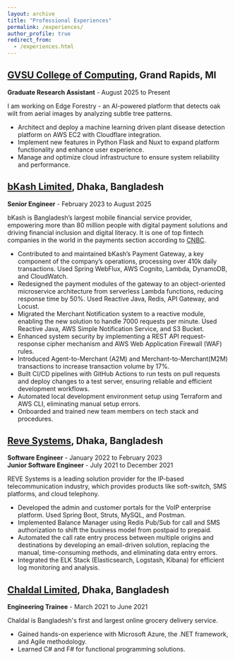 ```yaml
---
layout: archive
title: "Professional Experiences"
permalink: /experiences/
author_profile: true
redirect_from:
  - /experiences.html
---
```


## <a href="https://www.gvsu.edu/computing" target="_blank" rel="noopener noreferrer">GVSU College of Computing</a>, Grand Rapids, MI
**Graduate Research Assistant** - August 2025 to Present

I am working on Edge Forestry - an AI-powered platform that detects oak wilt from aerial images by analyzing subtle tree patterns.

- Architect and deploy a machine learning driven plant disease detection platform on AWS EC2 with Cloudflare integration.
- Implement new features in Python Flask and Nuxt to expand platform functionality and enhance user experience.
- Manage and optimize cloud infrastructure to ensure system reliability and performance.

## <a href="https://www.bkash.com/en/" target="_blank" rel="noopener noreferrer">bKash Limited</a>, Dhaka, Bangladesh
**Senior Engineer** - February 2023 to August 2025

bKash is Bangladesh’s largest mobile financial service provider, empowering more than 80 million people with digital payment solutions and driving financial inclusion and digital literacy. It is one of top fintech companies in the world in the payments section according to <a href="https://www.cnbc.com/the-worlds-top-fintech-companies-2025/" target="_blank" rel="noopener noreferrer">CNBC</a>.

- Contributed to and maintained bKash’s Payment Gateway, a key component of the company’s operations, processing over 410k daily transactions. Used Spring WebFlux, AWS Cognito, Lambda, DynamoDB, and CloudWatch.
- Redesigned the payment modules of the gateway to an object-oriented microservice architecture from serverless Lambda functions, reducing response time by 50%. Used Reactive Java, Redis, API Gateway, and Locust.
- Migrated the Merchant Notification system to a reactive module, enabling the new solution to handle 7000 requests per minute. Used Reactive Java, AWS Simple Notification Service, and S3 Bucket.
- Enhanced system security by implementing a REST API request-response cipher mechanism and AWS Web Application Firewall (WAF) rules.
- Introduced Agent-to-Merchant (A2M) and Merchant-to-Merchant(M2M) transactions to increase transaction volume by 17%.
- Built CI/CD pipelines with GitHub Actions to run tests on pull requests and deploy changes to a test server, ensuring reliable and efficient development workflows.
- Automated local development environment setup using Terraform and AWS CLI, eliminating manual setup errors.
- Onboarded and trained new team members on tech stack and procedures.


## <a href="https://www.revesoft.com/" target="_blank" rel="noopener noreferrer">Reve Systems</a>, Dhaka, Bangladesh
**Software Engineer** - January 2022 to February 2023<br/>
**Junior Software Engineer** - July 2021 to December 2021

REVE Systems is a leading solution provider for the IP-based telecommunication industry, which provides products like soft-switch, SMS platforms, and cloud telephony.

- Developed the admin and customer portals for the VoIP enterprise platform. Used Spring Boot, Struts, MySQL, and Postman.
- Implemented Balance Manager using Redis Pub/Sub for call and SMS authorization to shift the business model from postpaid to prepaid.
- Automated the call rate entry process between multiple origins and destinations by developing an email-driven solution, replacing the manual, time-consuming methods, and eliminating data entry errors.
- Integrated the ELK Stack (Elasticsearch, Logstash, Kibana) for efficient log monitoring and analysis.

## <a href="https://chaldal.tech/" target="_blank" rel="noopener noreferrer">Chaldal Limited</a>, Dhaka, Bangladesh
**Engineering Trainee** - March 2021 to June 2021

Chaldal is Bangladesh's first and largest online grocery delivery service.

- Gained hands-on experience with Microsoft Azure, the .NET framework, and Agile methodology.
- Learned C# and F# for functional programming solutions.